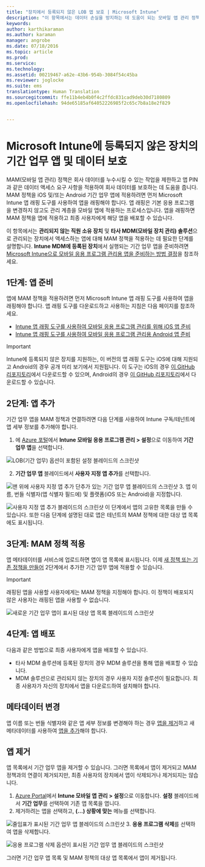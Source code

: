 ```yaml
---
title: "장치에서 등록되지 않은 LOB 앱 보호 | Microsoft Intune"
description: "이 항목에서는 데이터 손실을 방지하는 데 도움이 되는 모바일 앱 관리 정책을 적용할 수 있도록 사용자 지정 LOB(기간 업무) 앱을 준비하는 방법을 설명합니다."
keywords: 
author: karthikaraman
ms.author: karaman
manager: angrobe
ms.date: 07/18/2016
ms.topic: article
ms.prod: 
ms.service: 
ms.technology: 
ms.assetid: 00219467-a62e-43b6-954b-3084f54c45ba
ms.reviewer: joglocke
ms.suite: ems
translationtype: Human Translation
ms.sourcegitcommit: ffe11b4eb4b0f4c2ffdc831cad9deb30d7180809
ms.openlocfilehash: 94de65185af64052226985f2c65c7b8a18e2f829


---
```


# Microsoft Intune에 등록되지 않은 장치의 기간 업무 앱 및 데이터 보호

MAM(모바일 앱 관리) 정책은 회사 데이터를 누수시킬 수 있는 작업을 제한하고 앱 PIN과 같은 데이터 액세스 요구 사항을 적용하여 회사 데이터를 보호하는 데 도움을 줍니다. MAM 정책을 iOS 및/또는 Android 기간 업무 앱에 적용하려면 먼저 Microsoft Intune 앱 래핑 도구를 사용하여 앱을 래핑해야 합니다.  앱 래핑은 기본 응용 프로그램을 변경하지 않고도 관리 계층을 모바일 앱에 적용하는 프로세스입니다.  앱을 래핑하면 MAM 정책을 앱에 적용하고 최종 사용자에게 해당 앱을 배포할 수 있습니다.  

이 항목에서는 **관리되지 않는 직원 소유 장치** 및 **타사 MDM(모바일 장치 관리) 솔루션**으로 관리되는 장치에서 액세스하는 앱에 대해 MAM 정책을 적용하는 데 필요한 단계를 설명합니다.  **Intune MDM에 등록된 장치**에서 실행되는 기간 업무 앱을 준비하려면 [Microsoft Intune으로 모바일 응용 프로그램 관리용 앱을 준비하는 방법 결정](decide-how-to-prepare-apps-for-mobile-application-management-with-microsoft-intune.md)을 참조하세요.


##  1단계: 앱 준비
앱에 MAM 정책을 적용하려면 먼저 Microsoft Intune 앱 래핑 도구를 사용하여 앱을 래핑해야 합니다.  앱 래핑 도구를 다운로드하고 사용하는 지침은 다음 페이지를 참조하세요.

- [Intune 앱 래핑 도구를 사용하여 모바일 응용 프로그램 관리를 위해 iOS 앱 준비](prepare-ios-apps-for-mobile-application-management-with-the-microsoft-intune-app-wrapping-tool.md) 
- [Intune 앱 래핑 도구를 사용하여 모바일 응용 프로그램 관리용 Android 앱 준비](prepare-android-apps-for-mobile-application-management-with-the-microsoft-intune-app-wrapping-tool)

>[!IMPORTANT]  
>Intune에 등록되지 않은 장치를 지원하는, 이 버전의 앱 래핑 도구는 iOS에 대해 지원되고 Android의 경우 공개 미리 보기에서 지원됩니다. 이 도구는 iOS의 경우 [이 GitHub 리포지토리](https://github.com/msintuneappsdk/intune-app-wrapping-tool-ios)에서 다운로드할 수 있으며, Android의 경우 [이 GitHub 리포지토리](https://github.com/msintuneappsdk/intune-app-wrapper-android-preview)에서 다운로드할 수 있습니다.

## 2단계: 앱 추가

기간 업무 앱을 MAM 정책과 연결하려면 다음 단계를 사용하여 Intune 구독/테넌트에 앱 세부 정보를 추가해야 합니다.

1. 에 [Azure 포털](https://portal.azure.com/)에서 **Intune 모바일 응용 프로그램 관리 > 설정**으로 이동하여 **기간 업무 앱**을 선택합니다.

  ![LOB(기간 업무) 옵션이 포함된 설정 블레이드의 스크린샷](../media/mam-azure-portal-lob-on-settings.png)

2. **기간 업무 앱** 블레이드에서 **사용자 지정 앱 추가**를 선택합니다.

  ![맨 위에 사용자 지정 앱 추가 단추가 있는 기간 업무 앱 블레이드의 스크린샷](../media/mam-azure-portal-add-lob-app-action.png)
3.  앱 이름, 번들 식별자(앱 식별자 필드에) 및 플랫폼(iOS 또는 Android)을 지정합니다.

  ![사용자 지정 앱 추가 블레이드의 스크린샷 ](../media/mam-azure-portal-add-app-details.png) 이 단계에서 앱의 고유한 목록을 만들 수 있습니다.  또한 다음 단계에 설명된 대로 앱은 테넌트의 MAM 정책에 대한 대상 앱 목록에도 표시됩니다.

## 3단계: MAM 정책 적용
앱 메타데이터를 서비스에 업로드하면 앱이 앱 목록에 표시됩니다.  이제 [새 정책 또는 기존 정책을 만들어](create-and-deploy-mobile-app-management-policies-with-microsoft-intune.md) 2단계에서 추가한 기간 업무 앱에 적용할 수 있습니다.

>[!IMPORTANT]
>래핑된 앱을 사용할 사용자에게는 MAM 정책을 지정해야 합니다.  이 정책이 배포되지 않은 사용자는 래핑된 앱을 사용할 수 없습니다.


  ![새로운 기간 업무 앱이 표시된 대상 앱 목록 블레이드의 스크린샷](../media/mam-azure-portal-lob-on-targeted-app-list.png)
## 4단계: 앱 배포
다음과 같은 방법으로 최종 사용자에게 앱을 배포할 수 있습니다.
* 타사 MDM 솔루션에 등록된 장치의 경우 MDM 솔루션을 통해 앱을 배포할 수 있습니다.
* MDM 솔루션으로 관리되지 않는 장치의 경우 사용자 지정 솔루션이 필요합니다. 최종 사용자가 자신의 장치에서 앱을 다운로드하여 설치해야 합니다.

## 메타데이터 변경
앱 이름 또는 번들 식별자와 같은 앱 세부 정보를 변경해야 하는 경우 [앱을 제거](#remove-apps)하고 새 메타데이터를 사용하여 [앱을 추가](#step-2-add-the-app)해야 합니다.

##  앱 제거
앱 목록에서 기간 업무 앱을 제거할 수 있습니다.  그러면 목록에서 앱이 제거되고 MAM 정책과의 연결이 제거되지만, 최종 사용자의 장치에서 앱이 삭제되거나 제거되지는 않습니다.  

1.  [Azure Portal](https://portal.azure.com/)에서 **Intune 모바일 앱 관리 > 설정**으로 이동합니다.  **설정** 블레이드에서 **기간 업무**를 선택하여 기존 앱 목록을 엽니다.  
2.  제거하려는 앱을 선택하고, **(...) 상황에 맞는** 메뉴를 선택합니다.

  ![줄임표가 표시된 기간 업무 앱 블레이드의 스크린샷](../media/mam-azure-portal-lob-context-menu.png)
3.  **응용 프로그램 삭제**를 선택하여 앱을 삭제합니다.

  ![응용 프로그램 삭제 옵션이 표시된 기간 업무 앱 블레이드의 스크린샷](../media/mam-azure-portal-delete-app.png)

  그러면 기간 업무 앱 목록 및 MAM 정책의 대상 앱 목록에서 앱이 제거됩니다.



<!--HONumber=Sep16_HO4-->


